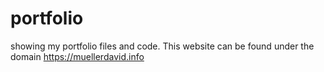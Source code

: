# portfolio
showing my portfolio files and code. This website can be found under the domain https://muellerdavid.info
